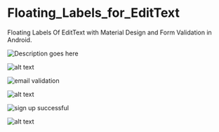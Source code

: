 # Floating_Labels_for_EditText
Floating Labels Of EditText with Material Design and Form Validation in Android.

![](https://github.com/Jakir123/Floating_Labels_for_EditText/blob/master/app/src/main/res/screen_shots/device--2015-10-30-113300.png "Description goes here")

![alt text](https://github.com/Jakir123/Floating_Labels_for_EditText/blob/master/app/src/main/res/screen_shots/device--2015-10-30-112612.png "Description goes here")

![email validation](https://github.com/Jakir123/Floating_Labels_for_EditText/blob/master/app/src/main/res/screen_shots/device--2015-10-30-112612.png "Email Validation")

![alt text](https://github.com/Jakir123/Floating_Labels_for_EditText/blob/master/app/src/main/res/screen_shots/device--2015-10-30-112732.png "Description goes here")

![sign up successful](https://github.com/Jakir123/Floating_Labels_for_EditText/blob/master/app/src/main/res/screen_shots/device--2015-10-30-113215.png "Sign Up Successful")

![alt text](https://github.com/Jakir123/Floating_Labels_for_EditText/blob/master/app/src/main/res/screen_shots/device--2015-10-30-113300.png "Description goes here")

